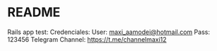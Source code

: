 # README
Rails app test:
Credenciales: 
  User: maxi_aamodei@hotmail.com
  Pass: 123456
  Telegram Channel: https://t.me/channelmaxi12

